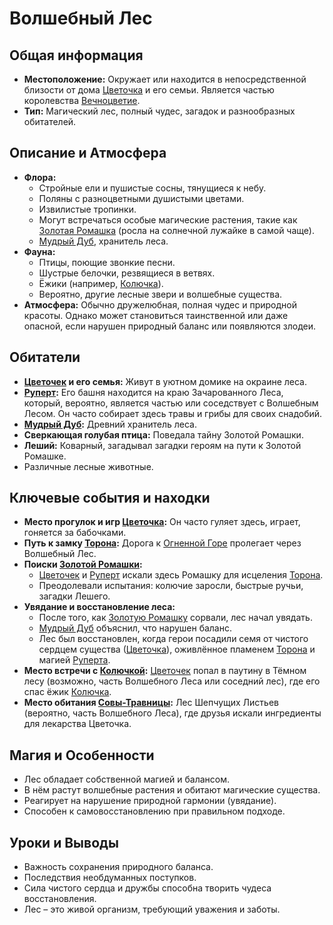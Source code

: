 # Волшебный Лес

## Общая информация

- **Местоположение:** Окружает или находится в непосредственной близости от дома [Цветочка](../characters/main_heroes/cvetochek.md) и его семьи. Является частью королевства [Вечноцветие](vechnotsvetie_korolevstvo.md).
- **Тип:** Магический лес, полный чудес, загадок и разнообразных обитателей.

## Описание и Атмосфера

- **Флора:**
  - Стройные ели и пушистые сосны, тянущиеся к небу.
  - Поляны с разноцветными душистыми цветами.
  - Извилистые тропинки.
  - Могут встречаться особые магические растения, такие как [Золотая Ромашка](../artifacts_and_magic/notable_artifacts.md#золотая-ромашка) (росла на солнечной лужайке в самой чаще).
  - [Мудрый Дуб](../characters/friends_allies/mudriy_dub.md), хранитель леса.
- **Фауна:**
  - Птицы, поющие звонкие песни.
  - Шустрые белочки, резвящиеся в ветвях.
  - Ёжики (например, [Колючка](../characters/friends_allies/kolyuchka_ezhik.md)).
  - Вероятно, другие лесные звери и волшебные существа.
- **Атмосфера:** Обычно дружелюбная, полная чудес и природной красоты. Однако может становиться таинственной или даже опасной, если нарушен природный баланс или появляются злодеи.

## Обитатели

- **[Цветочек](../characters/main_heroes/cvetochek.md) и его семья:** Живут в уютном домике на окраине леса.
- **[Руперт](../characters/main_heroes/rupert.md):** Его башня находится на краю Зачарованного Леса, который, вероятно, является частью или соседствует с Волшебным Лесом. Он часто собирает здесь травы и грибы для своих снадобий.
- **[Мудрый Дуб](../characters/friends_allies/mudriy_dub.md):** Древний хранитель леса.
- **Сверкающая голубая птица:** Поведала тайну Золотой Ромашки.
- **Леший:** Коварный, загадывал загадки героям на пути к Золотой Ромашке.
- Различные лесные животные.

## Ключевые события и находки

- **Место прогулок и игр [Цветочка](../characters/main_heroes/cvetochek.md):** Он часто гуляет здесь, играет, гоняется за бабочками.
- **Путь к замку [Торона](../characters/main_heroes/toron.md):** Дорога к [Огненной Горе](ognennaya_gora_zamok_torona.md) пролегает через Волшебный Лес.
- **Поиски [Золотой Ромашки](../artifacts_and_magic/notable_artifacts.md#золотая-ромашка):**
  - [Цветочек](../characters/main_heroes/cvetochek.md) и [Руперт](../characters/main_heroes/rupert.md) искали здесь Ромашку для исцеления [Торона](../characters/main_heroes/toron.md).
  - Преодолевали испытания: колючие заросли, быстрые ручьи, загадки Лешего.
- **Увядание и восстановление леса:**
  - После того, как [Золотую Ромашку](../artifacts_and_magic/notable_artifacts.md#золотая-ромашка) сорвали, лес начал увядать.
  - [Мудрый Дуб](../characters/friends_allies/mudriy_dub.md) объяснил, что нарушен баланс.
  - Лес был восстановлен, когда герои посадили семя от чистого сердцем существа ([Цветочка](../characters/main_heroes/cvetochek.md)), оживлённое пламенем [Торона](../characters/main_heroes/toron.md) и магией [Руперта](../characters/main_heroes/rupert.md).
- **Место встречи с [Колючкой](../characters/friends_allies/kolyuchka_ezhik.md):** [Цветочек](../characters/main_heroes/cvetochek.md) попал в паутину в Тёмном лесу (возможно, часть Волшебного Леса или соседний лес), где его спас ёжик [Колючка](../characters/friends_allies/kolyuchka_ezhik.md).
- **Место обитания [Совы-Травницы](../characters/friends_allies/sova_travnitsa.md):** Лес Шепчущих Листьев (вероятно, часть Волшебного Леса), где друзья искали ингредиенты для лекарства Цветочка.

## Магия и Особенности

- Лес обладает собственной магией и балансом.
- В нём растут волшебные растения и обитают магические существа.
- Реагирует на нарушение природной гармонии (увядание).
- Способен к самовосстановлению при правильном подходе.

## Уроки и Выводы

- Важность сохранения природного баланса.
- Последствия необдуманных поступков.
- Сила чистого сердца и дружбы способна творить чудеса восстановления.
- Лес – это живой организм, требующий уважения и заботы.
